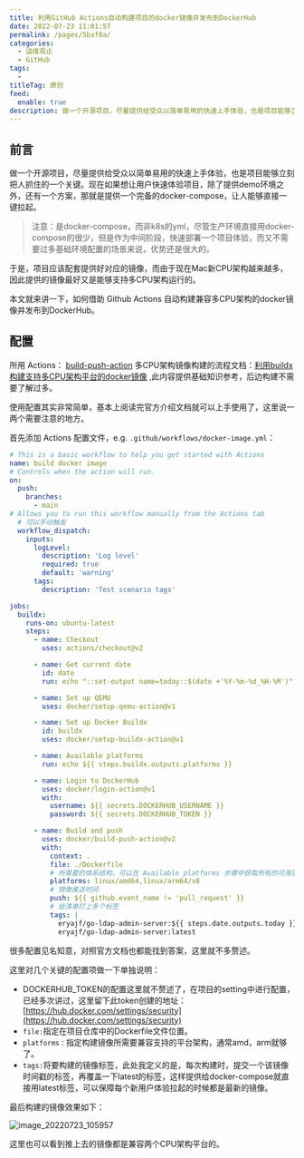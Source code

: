 ```yaml
---
title: 利用GitHub Actions自动构建项目的docker镜像并发布到DockerHub
date: 2022-07-23 11:01:57
permalink: /pages/5baf0a/
categories:
  - 运维观止
  - GitHub
tags:
  -
titleTag: 原创
feed:
  enable: true
description: 做一个开源项目，尽量提供给受众以简单易用的快速上手体验，也是项目能够立刻把人抓住的一个关键。现在如果想让用户快速体验项目，除了提供demo环境之外，还有一个方案，那就是提供一个完备的docker-compose，让人能够直接一键拉起。
---
```



## 前言

做一个开源项目，尽量提供给受众以简单易用的快速上手体验，也是项目能够立刻把人抓住的一个关键。现在如果想让用户快速体验项目，除了提供demo环境之外，还有一个方案，那就是提供一个完备的docker-compose，让人能够直接一键拉起。

> 注意：是docker-compose，而非k8s的yml，尽管生产环境直接用docker-compose的很少，但是作为中间阶段，快速部署一个项目体验，而又不需要过多基础环境配置的场景来说，优势还是很大的。

于是，项目应该配套提供好对应的镜像，而由于现在Mac新CPU架构越来越多，因此提供的镜像最好又是能够支持多CPU架构运行的。

本文就来讲一下，如何借助 Github Actions 自动构建兼容多CPU架构的docker镜像并发布到DockerHub。

## 配置

所用 Actions： [build-push-action](https://github.com/docker/build-push-action)
多CPU架构镜像构建的流程文档：[利用buildx构建支持多CPU架构平台的docker镜像](https://wiki.eryajf.net/pages/95cf71/) ,此内容提供基础知识参考，后边构建不需要了解过多。

使用配置其实非常简单，基本上阅读完官方介绍文档就可以上手使用了，这里说一两个需要注意的地方。

首先添加 Actions 配置文件，e.g. `.github/workflows/docker-image.yml`：


```yaml
# This is a basic workflow to help you get started with Actions
name: build docker image
# Controls when the action will run.
on:
  push:
    branches:
      - main
# Allows you to run this workflow manually from the Actions tab
  # 可以手动触发
  workflow_dispatch:
    inputs:
      logLevel:
        description: 'Log level'
        required: true
        default: 'warning'
      tags:
        description: 'Test scenario tags'

jobs:
  buildx:
    runs-on: ubuntu-latest
    steps:
      - name: Checkout
        uses: actions/checkout@v2

      - name: Get current date
        id: date
        run: echo "::set-output name=today::$(date +'%Y-%m-%d_%H-%M')"

      - name: Set up QEMU
        uses: docker/setup-qemu-action@v1

      - name: Set up Docker Buildx
        id: buildx
        uses: docker/setup-buildx-action@v1

      - name: Available platforms
        run: echo ${{ steps.buildx.outputs.platforms }}

      - name: Login to DockerHub
        uses: docker/login-action@v1
        with:
          username: ${{ secrets.DOCKERHUB_USERNAME }}
          password: ${{ secrets.DOCKERHUB_TOKEN }}

      - name: Build and push
        uses: docker/build-push-action@v2
        with:
          context: .
          file: ./Dockerfile
          # 所需要的体系结构，可以在 Available platforms 步骤中获取所有的可用架构
          platforms: linux/amd64,linux/arm64/v8
          # 镜像推送时间
          push: ${{ github.event_name != 'pull_request' }}
          # 给清单打上多个标签
          tags: |
            eryajf/go-ldap-admin-server:${{ steps.date.outputs.today }}
            eryajf/go-ldap-admin-server:latest
```

很多配置见名知意，对照官方文档也都能找到答案，这里就不多赘述。

这里对几个关键的配置项做一下单独说明：

- DOCKERHUB_TOKEN的配置这里就不赘述了，在项目的setting中进行配置，已经多次讲过，这里留下此token创建的地址：[https://hub.docker.com/settings/security](https://hub.docker.com/settings/security)
- `file:`指定在项目仓库中的Dockerfile文件位置。
- `platforms：`指定构建镜像所需要兼容支持的平台架构，通常amd，arm就够了。
- `tags:`将要构建的镜像标签，此处我定义的是，每次构建时，提交一个该镜像时间戳的标签，再覆盖一下latest的标签，这样提供给docker-compose就直接用latest标签，可以保障每个新用户体验拉起的时候都是最新的镜像。

最后构建的镜像效果如下：

![image_20220723_105957](https://cdn.staticaly.com/gh/eryajf/tu/main/img/image_20220723_105957.png)

这里也可以看到推上去的镜像都是兼容两个CPU架构平台的。